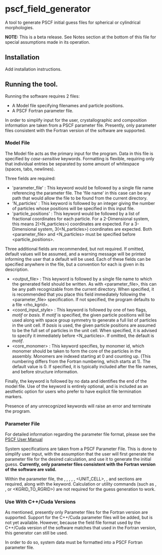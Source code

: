 # pscf_field_generator

A tool to generate PSCF initial guess files for spherical or cylindrical morphologies.

**NOTE:** This is a beta release. See Notes section at the bottom of this file for special
assumptions made in its operation.

## Installation

Add installation instructions.

## Running the tool.

Running the software requires 2 files:

 * A Model file specifying filenames and particle positions.
 * A PSCF Fortran parameter file.

In order to simplify input for the user, crystallographic and composition information
are taken from a PSCF parameter file. Presently, only parameter files consistent with
the Fortran version of the software are supported.

### Model File

The Model file acts as the primary input for the program. Data in this file is specified
by *case-sensitive* keywords. 
Formatting is flexible, requiring only that individual entries be separated
by some amount of whitespace (spaces, tabs, newlines).

Three fields are required:

 * 'parameter_file' : This keyword would be followed by a single file name referencing
the parameter file. The 'file name' in this case can be any path that would allow the
file to be found from the current directory.
 * 'N_particles' : This keyword is followed by an integer giving the number of particles
whose positions will be specified in this input file.
 * 'particle_positions' : This keyword would be followed by a list of fractional coordinates
for each particle. For a 2-Dimensional system, this means 2(<N_particles>) coordinates are
expected. For a 3-Dimensional system, 3(<N_particles>) coordinates are expected.
Both <parameter_file> and <N_particles> must be specified before <particle_positions>.

Three additional fields are recommended, but not required. If omitted, default values will
be assumed, and a warning message will be printed informing the user that a default will be used.
Each of these fields can be specified anywhere in the file, but a convention
for each is given in its description.

 * <output_file> : This keyword is followed by a single file name to which the generated field
should be written. As with <parameter_file>, this can be any path recognizable from the current
directory. When specified, it is recommended that you place this field immediately following the 
<parameter_file> specification. If not specified, the program defaults to a file <rho_kgrid>.
 * <coord_input_style> : This keyword is followed by one of two flags, _motif_ or _basis_.
If _motif_ is specified, the given particle positions will be used along with space group symmetry
to generate a full list of particles in the unit cell. If _basis_ is used, the given particle
positions are assumed to be the full set of particles in the unit cell. When specified, it is
advised to specify it immediately before <N_particles>. If omitted, the default is _motif_.
 * <core_monomer> : This keyword specifies, by monomer id, which monomer should be taken to form
the core of the particles in the assembly. Monomers are indexed starting at 0 and counting up.
(This numbering differs from the Fortran numbering, which starts at 1). The default value is 0.
If specified, it is typically included after the file names, and before structure information.

Finally, the keyword <finish> is followed by no data and identifies the end of the model file.
Use of the <finish> keyword is entirely optional, and is included as an aesthetic option for
users who prefer to have explicit file termination markers.

Presence of any unrecognized keywords will raise an error and terminate the program.

### Parameter File

For detailed information regarding the parameter file format, please see the 
[PSCF User Manual](https://pscf.readthedocs.io/en/latest/param.html)

System specifications are taken from a PSCF Parameter File.
This is done to simplify user input, with the assumption that the user will first generate
the parameter file for the desired calculation, and use it to generate the initial guess.
**Currently, only parameter files consistent with the Fortran version of the software are valid.**

Within the parameter file, the <MONOMERS>, <CHAINS>, <SOLVENTS>, <COMPOSITION>, <INTERACTIONS>,
<UNIT_CELL>, <DISCRETIZATION>, and <BASIS> sections are required, along with the <FINISH> keyword.
Calculation or utility commands (such as <ITERATE>, <SWEEP>, or <KGRID_TO_RGRID>) are not required
for the guess generation to work.

### Use With C++/Cuda Versions

As mentioned, presently only Parameter files for the Fortran version are supported.
Support for the C++/Cuda parameter files will be added, but is not yet available.
However, because the field file format used by the C++/Cuda version of the software
matches that used in the Fortran version, this generator can still be used.

In order to do so, system data must be formatted into a PSCF Fortran parameter file.
